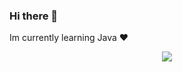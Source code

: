 ### Hi there 👋

Im currently learning Java ❤

<p align="center">
  <img src="[https://discord.c99.nl/widget/theme-5/283284539504197633.png](https://discord.c99.nl/widget/theme-4/1265045278868770867.png](https://discord.c99.nl/widget/theme-4/1265045278868770867.png)" />
  
